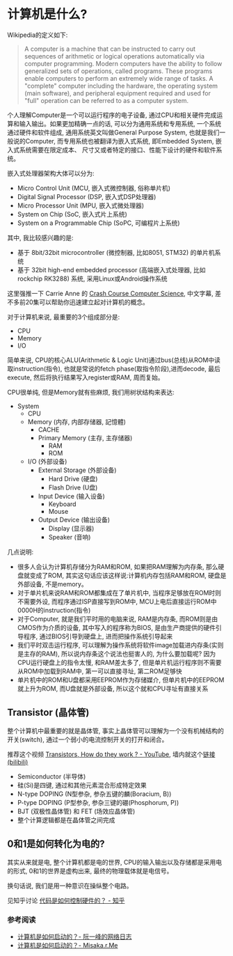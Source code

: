 # 计算机是什么?

Wikipedia的定义如下:
> A computer is a machine that can be instructed to carry out sequences of arithmetic or logical operations automatically via computer programming. Modern computers have the ability to follow generalized sets of operations, called programs. These programs enable computers to perform an extremely wide range of tasks. A "complete" computer including the hardware, the operating system (main software), and peripheral equipment required and used for "full" operation can be referred to as a computer system. 

个人理解Computer是一个可以运行程序的电子设备, 通过CPU和相关硬件完成运算和输入输出。如果更加精确一点的话, 可以分为通用系统和专用系统, 一个系统通过硬件和软件组成, 通用系统英文叫做General Purpose System, 也就是我们一般说的Computer, 而专用系统也被翻译为嵌入式系统, 即Embedded System, 嵌入式系统需要在限定成本、
尺寸又或者特定的接口、性能下设计的硬件和软件系统。

嵌入式处理器架构大体可以分为:
- Micro Control Unit (MCU, 嵌入式微控制器, 俗称单片机)
- Digital Signal Processor (DSP, 嵌入式DSP处理器)
- Micro Processor Unit (MPU, 嵌入式微处理器)
- System on Chip (SoC, 嵌入式片上系统)
- System on a Programmable Chip (SoPC, 可编程片上系统)

其中, 我比较感兴趣的是:
- 基于 8bit/32bit microcontroller (微控制器, 比如8051, STM32) 的单片机系统
- 基于 32bit high-end embedded processor (高端嵌入式处理器, 比如rockchip RK3288) 系统, 采用Linux或Android操作系统

这里强推一下 Carrie Anne 的 [Crash Course Computer Science](https://www.bilibili.com/video/av21376839), 中文字幕, 差不多前20集可以帮助你迅速建立起对计算机的概念。


对于计算机来说, 最重要的3个组成部分是:
- CPU
- Memory
- I/O

简单来说, CPU的核心ALU(Arithmetic & Logic Unit)通过bus(总线)从ROM中读取instruction(指令), 也就是常说的fetch phase(取指令阶段),进而decode, 最后execute, 然后将执行结果写入register或RAM, 周而复始。

CPU很单纯, 但是Memory就有些麻烦, 我们用树状结构来表达: 
- System
  - CPU
  - Memory (内存, 内部存储器, 記憶體)
    - CACHE
    - Primary Memory (主存, 主存储器)
      - RAM
      - ROM
  - I/O (外部设备)
    - External Storage (外部设备)
      - Hard Drive (硬盘)
      - Flash Drive (U盘)
    - Input Device (输入设备)
      - Keyboard
      - Mouse
    - Output Device (输出设备)
      - Display (显示器)
      - Speaker (音响)

几点说明:
- 很多人会认为计算机存储分为RAM和ROM, 如果把RAM理解为内存条, 那么硬盘就变成了ROM, 其实这句话应该这样说:计算机内存包括RAM和ROM, 硬盘是外部设备, 不是memory。
- 对于单片机来说RAM和ROM都集成在了单片机中, 当程序足够放在ROM时则不需要外设, 而程序通过ISP直接写到ROM中, MCU上电后直接运行ROM中0000H的instruction(指令)
- 对于Computer, 就是我们平时用的电脑来说, RAM是内存条, 而ROM则是由CMOS作为介质的设备, 其中写入的程序称为BIOS, 是由生产商提供的硬件引导程序, 通过BIOS引导到硬盘上, 进而把操作系统引导起来
- 我们平时双击运行程序, 可以理解为操作系统将软件image加载进内存条(实则是主存的RAM), 所以说内存条这个说法也挺害人的, 为什么要加载呢? 因为CPU运行硬盘上的指令太慢, 和RAM差太多了, 但是单片机运行程序则不需要从ROM中加载到RAM中, 第一可以直接寻址, 第二ROM足够快
- 单片机中的ROM和U盘都采用EEPROM作为存储媒介, 但单片机中的EEPROM就上升为ROM, 而U盘就是外部设备, 所以这个就和CPU寻址有直接关系


## Transistor (晶体管)

整个计算机中最重要的就是晶体管, 事实上晶体管可以理解为一个没有机械结构的开关(switch), 通过一个弱小的电流控制开关的打开和闭合。

推荐这个视频 [Transistors, How do they work ? - YouTube](https://www.youtube.com/watch?v=7ukDKVHnac4), 墙内就这个[链接(bilibili)](https://www.bilibili.com/video/av9735297)

- Semiconductor (半导体)
- 硅(Si)是四键, 通过和其他元素混合形成特定效果
- N-type DOPING (N型参杂, 参杂五键的麟(Boracium, B))
- P-type DOPING (P型参杂, 参杂三键的硼(Phosphorum, P))
- BJT (双极性晶体管) 和 FET (场效应晶体管)
- 整个计算逻辑都是在晶体管之间完成


## 0和1是如何转化为电的?

其实从来就是电, 整个计算机都是电的世界, CPU的输入输出以及存储都是采用电的形式, 0和1的世界是虚构出来, 最终的物理载体就是电信号。

换句话说, 我们是用一种意识在操纵整个电路。

见知乎讨论
[代码是如何控制硬件的？ - 知乎](https://www.zhihu.com/question/20492284/answer/15279863)

### 参考阅读
- [计算机是如何启动的？- 阮一峰的网络日志](http://www.ruanyifeng.com/blog/2013/02/booting.html)
- [计算机是如何启动的？- Misaka.r.Me](http://www.misakar.me/neox2/)
